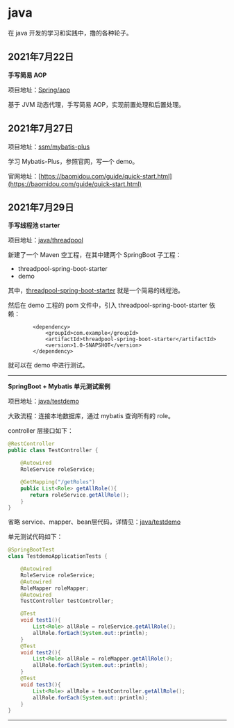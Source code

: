 # java
在 java 开发的学习和实践中，撸的各种轮子。

## 2021年7月22日

**手写简易 AOP**

项目地址：[Spring/aop](https://github.com/you170917/java/tree/main/Spring/aop)

基于 JVM 动态代理，手写简易 AOP，实现前置处理和后置处理。

## 2021年7月27日

项目地址：[ssm/mybatis-plus](https://github.com/you170917/java/tree/main/ssm/mybatis-plus)

学习 Mybatis-Plus，参照官网，写一个 demo。

官网地址：[https://baomidou.com/guide/quick-start.html](https://baomidou.com/guide/quick-start.html)

## 2021年7月29日

**手写线程池 starter**

项目地址：[java/threadpool](https://github.com/you170917/java/tree/main/java/threadpool)

新建了一个 Maven 空工程，在其中建两个 SpringBoot 子工程：

- threadpool-spring-boot-starter
- demo

其中，[threadpool-spring-boot-starter](https://github.com/you170917/java/tree/main/java/threadpool/threadpool-spring-boot-starter) 就是一个简易的线程池。

然后在 demo 工程的 pom 文件中，引入 threadpool-spring-boot-starter 依赖：

```
        <dependency>
            <groupId>com.example</groupId>
            <artifactId>threadpool-spring-boot-starter</artifactId>
            <version>1.0-SNAPSHOT</version>
        </dependency>
```

就可以在 demo 中进行测试。

---

**SpringBoot + Mybatis 单元测试案例**

项目地址：[java/testdemo](https://github.com/you170917/java/tree/main/java/testdemo)

大致流程：连接本地数据库，通过 mybatis 查询所有的 role。

controller 层接口如下：

```java
@RestController
public class TestController {

    @Autowired
    RoleService roleService;

    @GetMapping("/getRoles")
    public List<Role> getAllRole(){
       return roleService.getAllRole();
    }
}
```

省略 service、mapper、bean层代码，详情见：[java/testdemo](https://github.com/you170917/java/tree/main/java/testdemo)

单元测试代码如下：

```java
@SpringBootTest
class TestdemoApplicationTests {

    @Autowired
    RoleService roleService;
    @Autowired
    RoleMapper roleMapper;
    @Autowired
    TestController testController;

    @Test
    void test1(){
        List<Role> allRole = roleService.getAllRole();
        allRole.forEach(System.out::println);
    }
    @Test
    void test2(){
        List<Role> allRole = roleMapper.getAllRole();
        allRole.forEach(System.out::println);
    }
    @Test
    void test3(){
        List<Role> allRole = testController.getAllRole();
        allRole.forEach(System.out::println);
    }
}
```

---